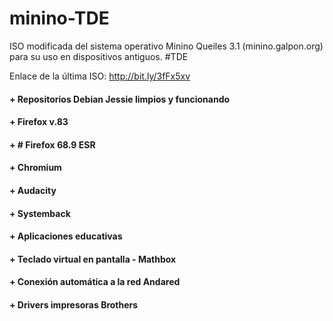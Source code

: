 # minino-TDE
ISO modificada del sistema operativo Minino Queiles 3.1 (minino.galpon.org) para su uso en dispositivos antiguos. #TDE

Enlace de la última ISO: http://bit.ly/3fFx5xv

#### + Repositorios Debian Jessie limpios y funcionando

#### +  Firefox v.83

#### + # Firefox 68.9 ESR

#### +  Chromium

#### +  Audacity

#### +  Systemback

#### +  Aplicaciones educativas

#### +  Teclado virtual en pantalla - Mathbox

#### +  Conexión automática a la red Andared

#### +  Drivers impresoras Brothers
